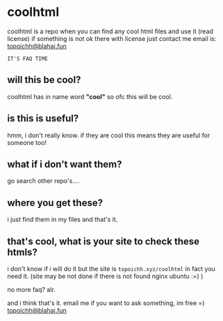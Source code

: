 # coolhtml
coolhtml is a repo when you can find any cool html files and use it (read license)
if something is not ok there with license just contact me email is: topoichh@blahaj.fun

`IT'S FAQ TIME`

## will this be cool?
coolhtml has in name word **"cool"** so ofc this will be cool.

## is this is useful?
hmm, i don't really know. if they are cool this means they are useful for someone too!

## what if i don't want them?
go search other repo's....

## where you get these?
i just find them in my files and that's it.

## that's cool, what is your site to check these htmls?
i don't know if i will do it but the site is `topoichh.xyz/coolhtml` in fact you need it. (site may be not done if there is not found nginx ubuntu :=) )

<p>no more faq? alr.</p>

and i think that's it.
email me if you want to ask something, im free =)
topoichh@blahaj.fun

